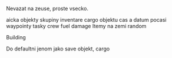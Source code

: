 Nevazat na zeuse, proste vsecko.

aicka
objekty
skupiny
inventare cargo objektu
cas a datum
pocasi
waypointy
tasky
crew
fuel
damage
Itemy na zemi random

Building

Do defaultni jenom jako save objekt, cargo